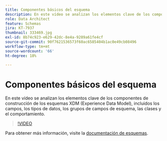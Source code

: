 ```yaml
---
title: Componentes básicos del esquema
description: En este vídeo se analizan los elementos clave de los componentes de construcción de los esquemas XDM (Experience Data Model), incluidos los campos, los tipos de datos, los grupos de campos de esquema, las clases y el comportamiento.
role: Data Architect
feature: Schemas
jira: KT-7937
thumbnail: 333469.jpg
exl-id: 8b74c923-e629-42dc-8e4a-9289a61fe4cf
source-git-commit: 90f7621536573f60ac6585404b1ac0e49cb08496
workflow-type: tm+mt
source-wordcount: '66'
ht-degree: 18%

---
```


# Componentes básicos del esquema

En este vídeo se analizan los elementos clave de los componentes de construcción de los esquemas XDM (Experience Data Model), incluidos los campos, los tipos de datos, los grupos de campos de esquema, las clases y el comportamiento.

>[!VIDEO](https://video.tv.adobe.com/v/333469?quality=12&learn=on)

Para obtener más información, visite la [documentación de esquemas](https://experienceleague.adobe.com/docs/experience-platform/xdm/home.html?lang=es).
